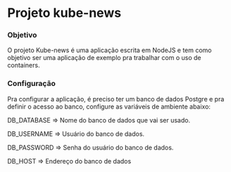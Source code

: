 # Projeto kube-news

### Objetivo

O projeto Kube-news é uma aplicação escrita em NodeJS e tem como objetivo ser uma aplicação de exemplo pra trabalhar com o uso de containers.

### Configuração

Pra configurar a aplicação, é preciso ter um banco de dados Postgre e pra definir o acesso ao banco, configure as variáveis de ambiente abaixo:

DB_DATABASE => Nome do banco de dados que vai ser usado.

DB_USERNAME => Usuário do banco de dados.

DB_PASSWORD => Senha do usuário do banco de dados.

DB_HOST => Endereço do banco de dados
